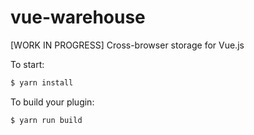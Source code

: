 # vue-warehouse

[WORK IN PROGRESS] Cross-browser storage for Vue.js

To start:

```bash
$ yarn install
```

To build your plugin:

```bash
$ yarn run build
```
